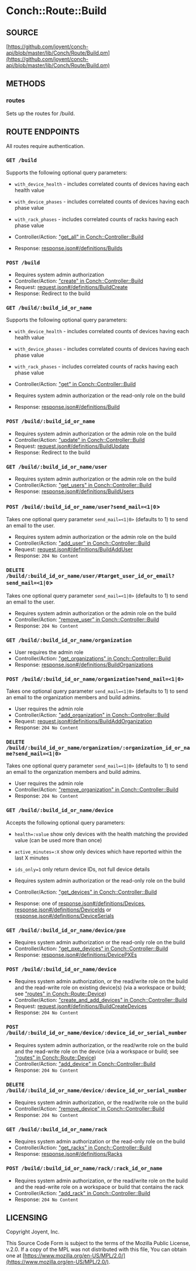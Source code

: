 # Conch::Route::Build

## SOURCE

[https://github.com/joyent/conch-api/blob/master/lib/Conch/Route/Build.pm](https://github.com/joyent/conch-api/blob/master/lib/Conch/Route/Build.pm)

## METHODS

### routes

Sets up the routes for /build.

## ROUTE ENDPOINTS

All routes require authentication.

### `GET /build`

Supports the following optional query parameters:

- `with_device_health` - includes correlated counts of devices having each health value
- `with_device_phases` - includes correlated counts of devices having each phase value
- `with_rack_phases` - includes correlated counts of racks having each phase value

- Controller/Action: ["get\_all" in Conch::Controller::Build](../modules/Conch%3A%3AController%3A%3ABuild#get_all)
- Response: [response.json#/definitions/Builds](../json-schema/response.json#/definitions/Builds)

### `POST /build`

- Requires system admin authorization
- Controller/Action: ["create" in Conch::Controller::Build](../modules/Conch%3A%3AController%3A%3ABuild#create)
- Request: [request.json#/definitions/BuildCreate](../json-schema/request.json#/definitions/BuildCreate)
- Response: Redirect to the build

### `GET /build/:build_id_or_name`

Supports the following optional query parameters:

- `with_device_health` - includes correlated counts of devices having each health value
- `with_device_phases` - includes correlated counts of devices having each phase value
- `with_rack_phases` - includes correlated counts of racks having each phase value

- Controller/Action: ["get" in Conch::Controller::Build](../modules/Conch%3A%3AController%3A%3ABuild#get)
- Requires system admin authorization or the read-only role on the build
- Response: [response.json#/definitions/Build](../json-schema/response.json#/definitions/Build)

### `POST /build/:build_id_or_name`

- Requires system admin authorization or the admin role on the build
- Controller/Action: ["update" in Conch::Controller::Build](../modules/Conch%3A%3AController%3A%3ABuild#update)
- Request: [request.json#/definitions/BuildUpdate](../json-schema/request.json#/definitions/BuildUpdate)
- Response: Redirect to the build

### `GET /build/:build_id_or_name/user`

- Requires system admin authorization or the admin role on the build
- Controller/Action: ["get\_users" in Conch::Controller::Build](../modules/Conch%3A%3AController%3A%3ABuild#get_users)
- Response: [response.json#/definitions/BuildUsers](../json-schema/response.json#/definitions/BuildUsers)

### `POST /build/:build_id_or_name/user?send_mail=<1|0`>

Takes one optional query parameter `send_mail=<1|0>` (defaults to 1) to send
an email to the user.

- Requires system admin authorization or the admin role on the build
- Controller/Action: ["add\_user" in Conch::Controller::Build](../modules/Conch%3A%3AController%3A%3ABuild#add_user)
- Request: [request.json#/definitions/BuildAddUser](../json-schema/request.json#/definitions/BuildAddUser)
- Response: `204 No Content`

### `DELETE /build/:build_id_or_name/user/#target_user_id_or_email?send_mail=<1|0`>

Takes one optional query parameter `send_mail=<1|0>` (defaults to 1) to send
an email to the user.

- Requires system admin authorization or the admin role on the build
- Controller/Action: ["remove\_user" in Conch::Controller::Build](../modules/Conch%3A%3AController%3A%3ABuild#remove_user)
- Response: `204 No Content`

### `GET /build/:build_id_or_name/organization`

- User requires the admin role
- Controller/Action: ["get\_organizations" in Conch::Controller::Build](../modules/Conch%3A%3AController%3A%3ABuild#get_organizations)
- Response: [response.json#/definitions/BuildOrganizations](../json-schema/response.json#/definitions/BuildOrganizations)

### `POST /build/:build_id_or_name/organization?send_mail=<1|0>`

Takes one optional query parameter `send_mail=<1|0>` (defaults to 1) to send
an email to the organization members and build admins.

- User requires the admin role
- Controller/Action: ["add\_organization" in Conch::Controller::Build](../modules/Conch%3A%3AController%3A%3ABuild#add_organization)
- Request: [request.json#/definitions/BuildAddOrganization](../json-schema/request.json#/definitions/BuildAddOrganization)
- Response: `204 No Content`

### `DELETE /build/:build_id_or_name/organization/:organization_id_or_name?send_mail=<1|0>`

Takes one optional query parameter `send_mail=<1|0>` (defaults to 1) to send
an email to the organization members and build admins.

- User requires the admin role
- Controller/Action: ["remove\_organization" in Conch::Controller::Build](../modules/Conch%3A%3AController%3A%3ABuild#remove_organization)
- Response: `204 No Content`

### `GET /build/:build_id_or_name/device`

Accepts the following optional query parameters:

- `health=:value` show only devices with the health matching the provided value
(can be used more than once)
- `active_minutes=:X` show only devices which have reported within the last X minutes
- `ids_only=1` only return device IDs, not full device details

- Requires system admin authorization or the read-only role on the build
- Controller/Action: ["get\_devices" in Conch::Controller::Build](../modules/Conch%3A%3AController%3A%3ABuild#get_devices)
- Response: one of [response.json#/definitions/Devices](../json-schema/response.json#/definitions/Devices), [response.json#/definitions/DeviceIds](../json-schema/response.json#/definitions/DeviceIds) or [response.json#/definitions/DeviceSerials](../json-schema/response.json#/definitions/DeviceSerials)

### `GET /build/:build_id_or_name/device/pxe`

- Requires system admin authorization or the read-only role on the build
- Controller/Action: ["get\_pxe\_devices" in Conch::Controller::Build](../modules/Conch%3A%3AController%3A%3ABuild#get_pxe_devices)
- Response: [response.json#/definitions/DevicePXEs](../json-schema/response.json#/definitions/DevicePXEs)

### `POST /build/:build_id_or_name/device`

- Requires system admin authorization, or the read/write role on the build and the
read-write role on existing device(s) (via a workspace or build; see
["routes" in Conch::Route::Device](../modules/Conch%3A%3ARoute%3A%3ADevice#routes))
- Controller/Action: ["create\_and\_add\_devices" in Conch::Controller::Build](../modules/Conch%3A%3AController%3A%3ABuild#create_and_add_devices)
- Request: [request.json#/definitions/BuildCreateDevices](../json-schema/request.json#/definitions/BuildCreateDevices)
- Response: `204 No Content`

### `POST /build/:build_id_or_name/device/:device_id_or_serial_number`

- Requires system admin authorization, or the read/write role on the build and the
read-write role on the device (via a workspace or build; see ["routes" in Conch::Route::Device](../modules/Conch%3A%3ARoute%3A%3ADevice#routes))
- Controller/Action: ["add\_device" in Conch::Controller::Build](../modules/Conch%3A%3AController%3A%3ABuild#add_device)
- Response: `204 No Content`

### `DELETE /build/:build_id_or_name/device/:device_id_or_serial_number`

- Requires system admin authorization, or the read/write role on the build
- Controller/Action: ["remove\_device" in Conch::Controller::Build](../modules/Conch%3A%3AController%3A%3ABuild#remove_device)
- Response: `204 No Content`

### `GET /build/:build_id_or_name/rack`

- Requires system admin authorization or the read-only role on the build
- Controller/Action: ["get\_racks" in Conch::Controller::Build](../modules/Conch%3A%3AController%3A%3ABuild#get_racks)
- Response: [response.json#/definitions/Racks](../json-schema/response.json#/definitions/Racks)

### `POST /build/:build_id_or_name/rack/:rack_id_or_name`

- Requires system admin authorization, or the read/write role on the build and the
read-write role on a workspace or build that contains the rack
- Controller/Action: ["add\_rack" in Conch::Controller::Build](../modules/Conch%3A%3AController%3A%3ABuild#add_rack)
- Response: `204 No Content`

## LICENSING

Copyright Joyent, Inc.

This Source Code Form is subject to the terms of the Mozilla Public License,
v.2.0. If a copy of the MPL was not distributed with this file, You can obtain
one at [https://www.mozilla.org/en-US/MPL/2.0/](https://www.mozilla.org/en-US/MPL/2.0/).

